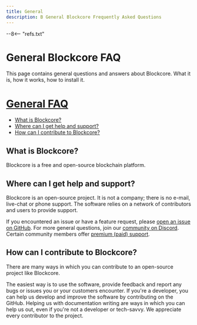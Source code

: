 ```yaml
---
title: General
description: B General Blockcore Frequently Asked Questions
---
```

--8<-- "refs.txt"

# General Blockcore FAQ

This page contains general questions and answers about Blockcore. What it is, how it works, how to install it.

# [General FAQ](faq-general.md)

* [What is Blockcore?](faq-general.md#what-is-blockcore)
* [Where can I get help and support?](faq-general.md#where-can-i-get-help-and-support)
* [How can I contribute to Blockcore?](faq-general.md#how-can-i-contribute-to-blockcore)

## What is Blockcore?

Blockcore is a free and open-source blockchain platform.

## Where can I get help and support?

Blockcore is an open-source project. It is not a company; there is no e-mail, live-chat or phone support. The software relies on a network of contributors and users to provide support.

If you encountered an issue or have a feature request, please [open an issue on GitHub](https://github.com/block-core/blockcore/issues). For more general questions, join our [community on Discord](https://www.blockcore.net/discord). Certain community members offer [premium (paid) support](../support.md).

## How can I contribute to Blockcore?

There are many ways in which you can contribute to an open-source project like Blockcore.

The easiest way is to use the software, provide feedback and report any bugs or issues you or your customers encounter. If you're a developer, you can help us develop and improve the software by contributing on the GitHub. Helping us with documentation writing are ways in which you can help us out, even if you're not a developer or tech-savvy. We appreciate every contributor to the project.
